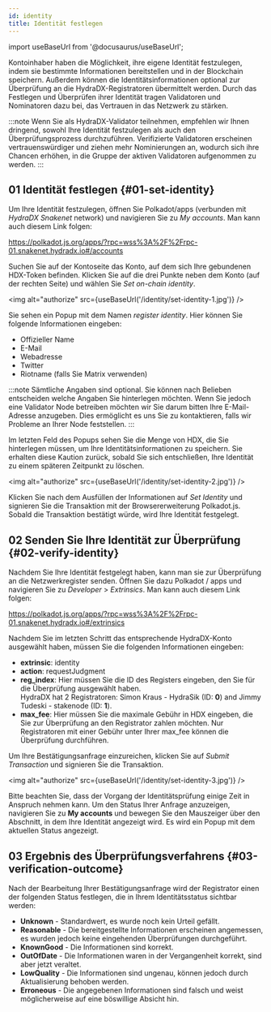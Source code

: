 ```yaml
---
id: identity
title: Identität festlegen
---
```


import useBaseUrl from '@docusaurus/useBaseUrl';

Kontoinhaber haben die Möglichkeit, ihre eigene Identität festzulegen, indem sie bestimmte Informationen bereitstellen und in der Blockchain speichern. Außerdem können die Identitätsinformationen optional zur Überprüfung an die HydraDX-Registratoren übermittelt werden. Durch das Festlegen und Überprüfen ihrer Identität tragen Validatoren und Nominatoren dazu bei, das Vertrauen in das Netzwerk zu stärken.

:::note
Wenn Sie als HydraDX-Validator teilnehmen, empfehlen wir Ihnen dringend, sowohl Ihre Identität festzulegen als auch den Überprüfungsprozess durchzuführen. Verifizierte Validatoren erscheinen vertrauenswürdiger und ziehen mehr Nominierungen an, wodurch sich ihre Chancen erhöhen, in die Gruppe der aktiven Validatoren aufgenommen zu werden.
:::

## 01 Identität festlegen {#01-set-identity}

Um Ihre Identität festzulegen, öffnen Sie Polkadot/apps (verbunden mit *HydraDX Snakenet* network) und navigieren Sie zu *My accounts*. Man kann auch diesem Link folgen:

https://polkadot.js.org/apps/?rpc=wss%3A%2F%2Frpc-01.snakenet.hydradx.io#/accounts

Suchen Sie auf der Kontoseite das Konto, auf dem sich Ihre gebundenen HDX-Token befinden. Klicken Sie auf die drei Punkte neben dem Konto (auf der rechten Seite) und wählen Sie *Set on-chain identity*.

<img alt="authorize" src={useBaseUrl('/identity/set-identity-1.jpg')} />

Sie sehen ein Popup mit dem Namen *register identity*. Hier können Sie folgende Informationen eingeben:

* Offizieller Name
* E-Mail
* Webadresse
* Twitter
* Riotname (falls Sie Matrix verwenden)

:::note
Sämtliche Angaben sind optional. Sie können nach Belieben entscheiden welche Angaben Sie hinterlegen möchten. Wenn Sie jedoch eine Validator Node betreiben möchten wir Sie darum bitten Ihre E-Mail-Adresse anzugeben. Dies ermöglicht es uns Sie zu kontaktieren, falls wir Probleme an Ihrer Node feststellen.
:::

Im letzten Feld des Popups sehen Sie die Menge von HDX, die Sie hinterlegen müssen, um Ihre Identitätsinformationen zu speichern. Sie erhalten diese Kaution zurück, sobald Sie sich entschließen, Ihre Identität zu einem späteren Zeitpunkt zu löschen.

<img alt="authorize" src={useBaseUrl('/identity/set-identity-2.jpg')} />

Klicken Sie nach dem Ausfüllen der Informationen auf *Set Identity* und signieren Sie die Transaktion mit der Browsererweiterung Polkadot.js. Sobald die Transaktion bestätigt würde, wird Ihre Identität festgelegt.

## 02 Senden Sie Ihre Identität zur Überprüfung {#02-verify-identity}

Nachdem Sie Ihre Identität festgelegt haben, kann man sie zur Überprüfung an die Netzwerkregister senden. Öffnen Sie dazu Polkadot / apps und navigieren Sie zu *Developer* > *Extrinsics*. Man kann auch diesem Link folgen:

https://polkadot.js.org/apps/?rpc=wss%3A%2F%2Frpc-01.snakenet.hydradx.io#/extrinsics

Nachdem Sie im letzten Schritt das entsprechende HydraDX-Konto ausgewählt haben, müssen Sie die folgenden Informationen eingeben:

* **extrinsic**: identity
* **action**: requestJudgment
* **reg_index**: Hier müssen Sie die ID des Registers eingeben, den Sie für die Überprüfung ausgewählt haben.  
HydraDX hat 2 Registratoren: Simon Kraus - HydraSik (ID: **0**) and Jimmy Tudeski - stakenode (ID: **1**).
* **max_fee**: Hier müssen Sie die maximale Gebühr in HDX eingeben, die Sie zur Überprüfung an den Registrator zahlen möchten. Nur Registratoren mit einer Gebühr unter Ihrer max_fee können die Überprüfung durchführen.

Um Ihre Bestätigungsanfrage einzureichen, klicken Sie auf *Submit Transaction* und signieren Sie die Transaktion.

<img alt="authorize" src={useBaseUrl('/identity/set-identity-3.jpg')} />

Bitte beachten Sie, dass der Vorgang der Identitätsprüfung einige Zeit in Anspruch nehmen kann. Um den Status Ihrer Anfrage anzuzeigen, navigieren Sie zu **My accounts** und bewegen Sie den Mauszeiger über den Abschnitt, in dem Ihre Identität angezeigt wird. Es wird ein Popup mit dem aktuellen Status angezeigt.

## 03 Ergebnis des Überprüfungsverfahrens {#03-verification-outcome}

Nach der Bearbeitung Ihrer Bestätigungsanfrage wird der Registrator einen der folgenden Status festlegen, die in Ihrem Identitätsstatus sichtbar werden:

* **Unknown** - Standardwert, es wurde noch kein Urteil gefällt.
* **Reasonable** - Die bereitgestellte Informationen erscheinen angemessen, es wurden jedoch keine eingehenden Überprüfungen durchgeführt.
* **KnownGood** - Die Informationen sind korrekt.
* **OutOfDate** - Die Informationen waren in der Vergangenheit korrekt, sind aber jetzt veraltet.
* **LowQuality** - Die Informationen sind ungenau, können jedoch durch Aktualisierung behoben werden.
* **Erroneous** - Die angegebenen Informationen sind falsch und weist möglicherweise auf eine böswillige Absicht hin.
